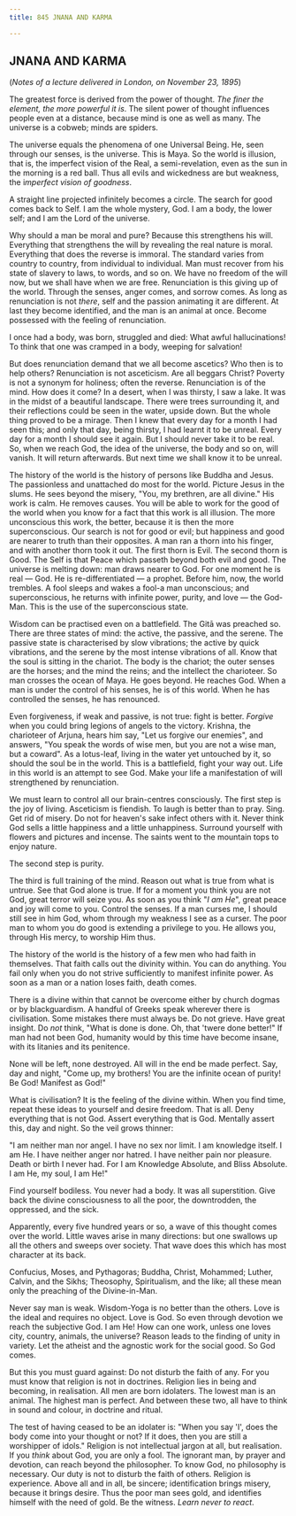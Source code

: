 ```yaml
---
title: 845 JNANA AND KARMA

---
```

  

## JNANA AND KARMA

(*Notes of a lecture delivered in London, on November 23, 1895*)

The greatest force is derived from the power of thought. *The finer the
element, the more powerful it is*. The silent power of thought
influences people even at a distance, because mind is one as well as
many. The universe is a cobweb; minds are spiders.

The universe equals the phenomena of one Universal Being. He, seen
through our senses, is the universe. This is Maya. So the world is
illusion, that is, the imperfect vision of the Real, a semi-revelation,
even as the sun in the morning is a red ball. Thus all evils and
wickedness are but weakness, the i*mperfect vision of goodness*.

A straight line projected infinitely becomes a circle. The search for
good comes back to Self. I am the whole mystery, God. I am a body, the
lower self; and I am the Lord of the universe.

Why should a man be moral and pure? Because this strengthens his will.
Everything that strengthens the will by revealing the real nature is
moral. Everything that does the reverse is immoral. The standard varies
from country to country, from individual to individual. Man must recover
from his state of slavery to laws, to words, and so on. We have no
freedom of the will now, but we shall have when we are free.
Renunciation is this giving up of the world. Through the senses, anger
comes, and sorrow comes. As long as renunciation is not *there*, self
and the passion animating it are different. At last they become
identified, and the man is an animal at once. Become possessed with the
feeling of renunciation.

I once had a body, was born, struggled and died: What awful
hallucinations! To think that one was cramped in a body, weeping for
salvation!

But does renunciation demand that we all become ascetics? Who then is to
help others? Renunciation is not asceticism. Are all beggars Christ?
Poverty is not a synonym for holiness; often the reverse. Renunciation
is of the mind. How does it come? In a desert, when I was thirsty, I saw
a lake. It was in the midst of a beautiful landscape. There were trees
surrounding it, and their reflections could be seen in the water, upside
down. But the whole thing proved to be a mirage. Then I knew that every
day for a month I had seen this; and only that day, being thirsty, I had
learnt it to be unreal. Every day for a month I should see it again. But
I should never take it to be real. So, when we reach God, the idea of
the universe, the body and so on, will vanish. It will return
afterwards. But next time we shall know it to be unreal.

The history of the world is the history of persons like Buddha and
Jesus. The passionless and unattached do most for the world. Picture
Jesus in the slums. He sees beyond the misery, "You, my brethren, are
all divine." His work is calm. He removes causes. You will be able to
work for the good of the world when you know for a fact that this work
is all illusion. The more unconscious this work, the better, because it
is then the more superconscious. Our search is not for good or evil; but
happiness and good are nearer to truth than their opposites. A man ran a
thorn into his finger, and with another thorn took it out. The first
thorn is Evil. The second thorn is Good. The Self is that Peace which
passeth beyond both evil and good. The universe is melting down: man
draws nearer to God. For one moment he is real — God. He is
re-differentiated — a prophet. Before him, now, the world trembles. A
fool sleeps and wakes a fool-a man unconscious; and superconscious, he
returns with infinite power, purity, and love — the God-Man. This is the
use of the superconscious state.

Wisdom can be practised even on a battlefield. The Gitā was preached so.
There are three states of mind: the active, the passive, and the serene.
The passive state is characterised by slow vibrations; the active by
quick vibrations, and the serene by the most intense vibrations of all.
Know that the soul is sitting in the chariot. The body is the chariot;
the outer senses are the horses; and the mind the reins; and the
intellect the charioteer. So man crosses the ocean of Maya. He goes
beyond. He reaches God. When a man is under the control of his senses,
he is of this world. When he has controlled the senses, he has
renounced.

Even forgiveness, if weak and passive, is not true: fight is better.
*Forgive* when you could bring legions of angels to the victory.
Krishna, the charioteer of Arjuna, hears him say, "Let us forgive our
enemies", and answers, "You speak the words of wise men, but you are not
a wise man, but a coward". As a lotus-leaf, living in the water yet
untouched by it, so should the soul be in the world. This is a
battlefield, fight your way out. Life in this world is an attempt to see
God. Make your life a manifestation of will strengthened by
renunciation.

We must learn to control all our brain-centres consciously. The first
step is the joy of living. Asceticism is fiendish. To laugh is better
than to pray. Sing. Get rid of misery. Do not for heaven's sake infect
others with it. Never think God sells a little happiness and a little
unhappiness. Surround yourself with flowers and pictures and incense.
The saints went to the mountain tops to enjoy nature.

The second step is purity.

The third is full training of the mind. Reason out what is true from
what is untrue. See that God alone is true. If for a moment you think
you are not God, great terror will seize you. As soon as you think "*I
am He*", great peace and joy will come to you. Control the senses. If a
man curses me, I should still see in him God, whom through my weakness I
see as a curser. The poor man to whom you do good is extending a
privilege to you. He allows you, through His mercy, to worship Him thus.

The history of the world is the history of a few men who had faith in
themselves. That faith calls out the divinity within. You can do
anything. You fail only when you do not strive sufficiently to manifest
infinite power. As soon as a man or a nation loses faith, death comes.

There is a divine within that cannot be overcome either by church dogmas
or by blackguardism. A handful of Greeks speak wherever there is
civilisation. Some mistakes there must always be. Do not grieve. Have
great insight. Do *not* think, "What is done is done. Oh, that 'twere
done better!" If man had not been God, humanity would by this time have
become insane, with its litanies and its penitence.

None will be left, none destroyed. All will in the end be made perfect.
Say, day and night, "Come up, my brothers! You are the infinite ocean of
purity! Be God! Manifest as God!"

What is civilisation? It is the feeling of the divine within. When you
find time, repeat these ideas to yourself and desire freedom. That is
all. Deny everything that is not God. Assert everything that is God.
Mentally assert this, day and night. So the veil grows thinner:

"I am neither man nor angel. I have no sex nor limit. I am knowledge
itself. I am He. I have neither anger nor hatred. I have neither pain
nor pleasure. Death or birth I never had. For I am Knowledge Absolute,
and Bliss Absolute. I am He, my soul, I am He!"

Find yourself bodiless. You never had a body. It was all superstition.
Give back the divine consciousness to all the poor, the downtrodden, the
oppressed, and the sick.

Apparently, every five hundred years or so, a wave of this thought comes
over the world. Little waves arise in many directions: but one swallows
up all the others and sweeps over society. That wave does this which has
most character at its back.

Confucius, Moses, and Pythagoras; Buddha, Christ, Mohammed; Luther,
Calvin, and the Sikhs; Theosophy, Spiritualism, and the like; all these
mean only the preaching of the Divine-in-Man.

Never say man is weak. Wisdom-Yoga is no better than the others. Love is
the ideal and requires no object. Love is God. So even through devotion
we reach the subjective God. I am He! How can one work, unless one loves
city, country, animals, the universe? Reason leads to the finding of
unity in variety. Let the atheist and the agnostic work for the social
good. So God comes.

But this you must guard against: Do not disturb the faith of any. For
you must know that religion is not in doctrines. Religion lies in being
and becoming, in realisation. All men are born idolaters. The lowest man
is an animal. The highest man is perfect. And between these two, all
have to think in sound and colour, in doctrine and ritual.

The test of having ceased to be an idolater is: "When you say 'I', does
the body come into your thought or not? If it does, then you are still a
worshipper of idols." Religion is not intellectual jargon at all, but
realisation. If you *think* about God, you are only a fool. The ignorant
man, by prayer and devotion, can reach beyond the philosopher. To know
God, no philosophy is necessary. Our duty is not to disturb the faith of
others. Religion is experience. Above all and in all, be sincere;
identification brings misery, because it brings desire. Thus the poor
man sees gold, and identifies himself with the need of gold. Be the
witness. *Learn never to react*.